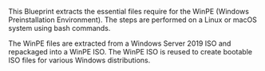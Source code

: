 This Blueprint extracts the essential files require for the WinPE 
(Windows Preinstallation Environment). 
The steps are performed on a Linux or macOS system using bash commands.

The WinPE files are extracted from a Windows Server 2019 ISO 
and repackaged into a WinPE ISO. The WinPE ISO is reused to 
create bootable ISO files for various Windows distributions.